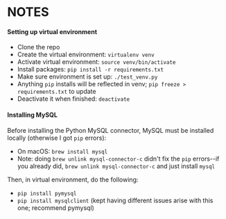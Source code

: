 # NOTES

#### Setting up virtual environment
- Clone the repo
- Create the virtual environment: `virtualenv venv`
- Activate virtual environment: `source venv/bin/activate`
- Install packages: `pip install -r requirements.txt`
- Make sure environment is set up: `./test_venv.py`
- Anything `pip` installs will be reflected in venv; `pip freeze > requirements.txt` to update
- Deactivate it when finished: `deactivate`

#### Installing MySQL
Before installing the Python MySQL connector, MySQL must be installed locally (otherwise I got `pip` errors):
- On macOS: `brew install mysql`
- Note: doing `brew unlink mysql-connector-c` didn't fix the `pip` errors--if you already did, `brew unlink mysql-connector-c` and just install `mysql` 

Then, in virtual environment, do the following: 
- `pip install pymysql`
- `pip install mysqlclient` (kept having different issues arise with this one; recommend pymysql)